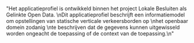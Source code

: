 "Het applicatieprofiel is ontwikkeld binnen het project Lokale Besluiten als Gelinkte Open Data. \nDit applicatieprofiel beschrijft een informatiemodel om opstellingen van statische verticale verkeersborden op \nhet openbaar domein zodanig \nte beschrijven dat de gegevens kunnen uitgewisseld worden ongeacht de toepassing of de context van de toepassing.\n"